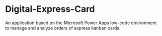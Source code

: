 # Digital-Express-Card
An application based on the Microsoft Power Apps low-code environment to manage and analyze orders of express kanban cards.
